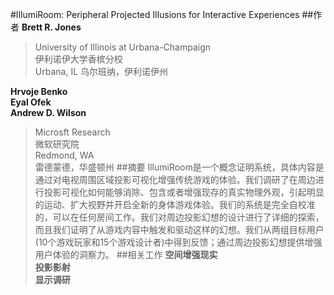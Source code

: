 #IllumiRoom: Peripheral Projected Illusions for Interactive Experiences
##作者
__Brett R. Jones__
>University of Illinois at Urbana-Champaign  
>伊利诺伊大学香槟分校  
>Urbana, IL
>乌尔班纳，伊利诺伊州

__Hrvoje Benko__  
__Eyal Ofek__  
__Andrew D. Wilson__  
>Microsft Research  
>微软研究院  
>Redmond, WA  
>雷德蒙德，华盛顿州
##摘要
IllumiRoom是一个概念证明系统，具体内容是通过对电视周围区域投影可视化增强传统游戏的体验。我们调研了在周边进行投影可视化如何能够消除、包含或者增强现存的真实物理外观，引起明显的运动、扩大视野并开启全新的身体游戏体验。我们的系统是完全自校准的，可以在任何房间工作。我们对周边投影幻想的设计进行了详细的探索，而且我们证明了从游戏内容中触发和驱动这样的幻想。我们从两组目标用户(10个游戏玩家和15个游戏设计者)中得到反馈；通过周边投影幻想提供增强用户体验的洞察力。
##相关工作
__空间增强现实__  
__投影影射__  
__显示调研__
